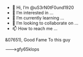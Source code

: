 - 👋 Hi, I’m @uS3rN0tF0und1920
- 👀 I’m interested in ...
- 🌱 I’m currently learning ...
- 💞️ I’m looking to collaborate on ...
- 📫 How to reach me ...

<!---
uS3rN0tF0und1920/uS3rN0tF0und1920 is a ✨ special ✨ repository because its `README.md` (this file) appears on your GitHub profile.
You can click the Preview link to take a look at your changes.
--->&07651), Good Fame To this guy
--->gfy65klops
